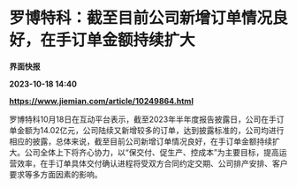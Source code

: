# 罗博特科：截至目前公司新增订单情况良好，在手订单金额持续扩大
**界面快报**

**2023-10-18 14:40**

**https://www.jiemian.com/article/10249864.html**

罗博特科10月18日在互动平台表示，截至2023年半年度报告披露日，公司在手订单金额为14.02亿元，公司陆续又新增较多的订单，达到披露标准的，公司均进行相应的披露，总体来说，截至目前公司新增订单情况良好，在手订单金额持续扩大。公司全体上下将齐心协力，以“保交付、促生产、控成本”为主要目标，提高运营效率，在手订单具体交付确认进程将受双方合同约定交期、公司排产安排、客户要求等多方面因素的影响。